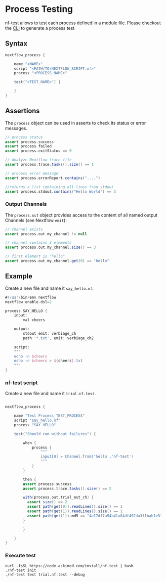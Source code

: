 # Process Testing

nf-test allows to test each process defined in a module file. Please checkout the [CLI](../cli/generate.md) to generate a process test.

## Syntax
```Groovy
nextflow_process {

    name "<NAME>"
    script "<PATH/TO/NEXTFLOW_SCRIPT.nf>"
    process "<PROCESS_NAME>"

    test("<TEST_NAME>") {

    }
}
```

## Assertions

The `process` object can be used in asserts to check its status or error messages.


```groovy
// process status
assert process.success
assert process.failed
assert process.exitStatus == 0

// Analyze Nextflow trace file
assert process.trace.tasks().size() == 1

// process error message
assert process.errorReport.contains("....")

//returns a list containing all lines from stdout
assert process.stdout.contains("Hello World") == 3
```

### Output Channels

The `process.out` object provides access to the content of all named output Channels (see Nextflow `emit`):

```groovy
// channel exists
assert process.out.my_channel != null

// channel contains 3 elements
assert process.out.my_channel.size() == 3

// first element is "hello"
assert process.out.my_channel.get(0) == "hello"
```

## Example
Create a new file and name it `say_hello.nf`.
```Groovy
#!/usr/bin/env nextflow
nextflow.enable.dsl=2

process SAY_HELLO {
    input:
        val cheers

    output:
        stdout emit: verbiage_ch
        path '*.txt', emit: verbiage_ch2

    script:
    """
    echo -n $cheers
    echo -n $cheers > ${cheers}.txt
    """
}

```

### nf-test script
Create a new file and name it `trial.nf.test`.

```Groovy

nextflow_process {

    name "Test Process TEST_PROCESS"
    script "say_hello.nf"
    process "SAY_HELLO"

    test("Should run without failures") {

        when {
            process {
                """
                input[0] = Channel.from('hello','nf-test')
                """
            }
        }

        then {
        assert process.success
        assert process.trace.tasks().size() == 2

        with(process.out.trial_out_ch) {
          assert size() == 2
          assert path(get(0)).readLines().size() == 1
          assert path(get(1)).readLines().size() == 1
          assert path(get(1)).md5 == "4a17df7a54b41a84df492da3f1bab1e3"
        }

        }

    }
}
```

### Execute test
```
curl -fsSL https://code.askimed.com/install/nf-test | bash
./nf-test init
./nf-test test trial.nf.test --debug
```
